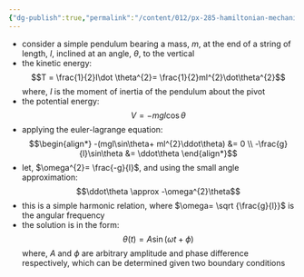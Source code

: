 ```yaml
---
{"dg-publish":true,"permalink":"/content/012/px-285-hamiltonian-mechanics-and-fluid-dynamics/term-1-hamiltonian-mechanics/c-calculus-of-variations/px-285-c4-simple-pendulum/","noteIcon":"1","created":"2024-11-25T10:50:32.000+00:00","updated":"2024-11-26T13:00:18.343+00:00"}
---
```


- consider a simple pendulum bearing a mass, $m$, at the end of a string of length, $l$, inclined at an angle, $\theta$, to the vertical
- the kinetic energy: 
$$T = \frac{1}{2}I\dot \theta^{2}= \frac{1}{2}ml^{2}\dot\theta^{2}$$
	where, $I$ is the moment of inertia of the pendulum about the pivot
- the potential energy: 
$$V = -mgl\cos\theta$$
- applying the euler-lagrange equation: 
$$\begin{align*}
	-(mgl\sin\theta+ ml^{2}\ddot\theta) &= 0 \\
	-\frac{g}{l}\sin\theta &= \ddot\theta
\end{align*}$$
- let, $\omega^{2}= \frac{-g}{l}$, and using the small angle approximation: 
$$\ddot\theta \approx -\omega^{2}\theta$$
- this is a simple harmonic relation, where $\omega= \sqrt {\frac{g}{l}}$ is the angular frequency
- the solution is in the form: 
$$\theta(t) = A\sin(\omega t+\phi)$$
	where, $A$ and $\phi$ are arbitrary amplitude and phase difference respectively, which can be determined given two boundary conditions
